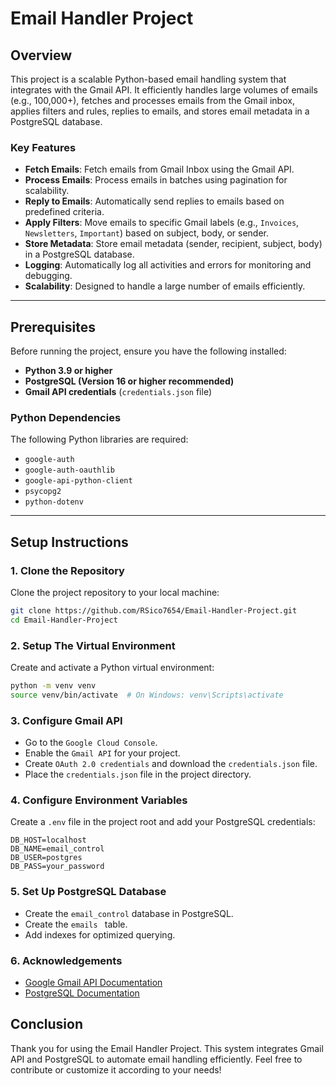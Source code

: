 # Email Handler Project

## Overview
This project is a scalable Python-based email handling system that integrates with the Gmail API. It efficiently handles large volumes of emails (e.g., 100,000+), fetches and processes emails from the Gmail inbox, applies filters and rules, replies to emails, and stores email metadata in a PostgreSQL database.

### Key Features
- **Fetch Emails**: Fetch emails from Gmail Inbox using the Gmail API.
- **Process Emails**: Process emails in batches using pagination for scalability.
- **Reply to Emails**: Automatically send replies to emails based on predefined criteria.
- **Apply Filters**: Move emails to specific Gmail labels (e.g., `Invoices`, `Newsletters`, `Important`) based on subject, body, or sender.
- **Store Metadata**: Store email metadata (sender, recipient, subject, body) in a PostgreSQL database.
- **Logging**: Automatically log all activities and errors for monitoring and debugging.
- **Scalability**: Designed to handle a large number of emails efficiently.

---

## Prerequisites
Before running the project, ensure you have the following installed:
- **Python 3.9 or higher**
- **PostgreSQL (Version 16 or higher recommended)**
- **Gmail API credentials** (`credentials.json` file)

### Python Dependencies
The following Python libraries are required:
- `google-auth`
- `google-auth-oauthlib`
- `google-api-python-client`
- `psycopg2`
- `python-dotenv`

---

## Setup Instructions

### 1. Clone the Repository
Clone the project repository to your local machine:
```bash
git clone https://github.com/RSico7654/Email-Handler-Project.git
cd Email-Handler-Project
```
### 2. Setup The Virtual Environment
Create and activate a Python virtual environment:

```bash
python -m venv venv
source venv/bin/activate  # On Windows: venv\Scripts\activate
```
### 3. Configure Gmail API
- Go to the `Google Cloud Console`.
- Enable the `Gmail API` for your project.
- Create `OAuth 2.0 credentials` and download the `credentials.json` file.
- Place the `credentials.json` file in the project directory.

### 4. Configure Environment Variables

Create a `.env` file in the project root and add your PostgreSQL credentials:

```env
DB_HOST=localhost
DB_NAME=email_control
DB_USER=postgres
DB_PASS=your_password
```
### 5. Set Up PostgreSQL Database
- Create the `email_control` database in PostgreSQL.
- Create the  `emails ` table.
- Add indexes for optimized querying.
### 6. Acknowledgements

- [Google Gmail API Documentation](https://developers.google.com/gmail/api)
- [PostgreSQL Documentation](https://www.postgresql.org/docs/)

## Conclusion

Thank you for using the Email Handler Project. This system integrates Gmail API and PostgreSQL to automate email handling efficiently. Feel free to contribute or customize it according to your needs!

